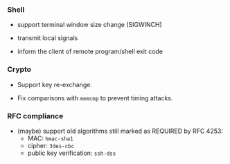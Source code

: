 
### Shell

- support terminal window size change (SIGWINCH)

- transmit local signals

- inform the client of remote program/shell exit code


### Crypto

- Support key re-exchange.

- Fix comparisons with `memcmp` to prevent timing attacks.


### RFC compliance

- (maybe) support old algorithms still marked as REQUIRED by RFC 4253:
  - MAC:  `hmac-sha1` 
  - cipher: `3des-cbc`
  - public key verification: `ssh-dss`
